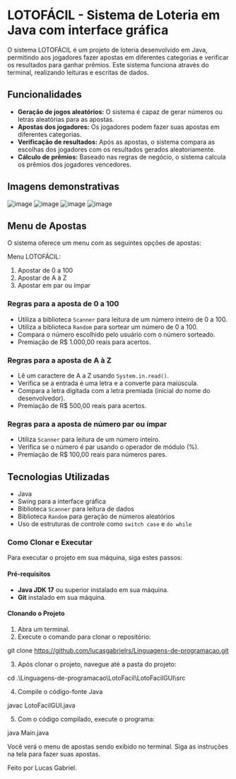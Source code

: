 # LOTOFÁCIL - Sistema de Loteria em Java com interface gráfica

O sistema LOTOFÁCIL é um projeto de loteria desenvolvido em Java, permitindo aos jogadores fazer apostas em diferentes categorias e verificar os resultados para ganhar prêmios. Este sistema funciona através do terminal, realizando leituras e escritas de dados.

## Funcionalidades

- **Geração de jogos aleatórios:** O sistema é capaz de gerar números ou letras aleatórias para as apostas.
- **Apostas dos jogadores:** Os jogadores podem fazer suas apostas em diferentes categorias.
- **Verificação de resultados:** Após as apostas, o sistema compara as escolhas dos jogadores com os resultados gerados aleatoriamente.
- **Cálculo de prêmios:** Baseado nas regras de negócio, o sistema calcula os prêmios dos jogadores vencedores.

## Imagens demonstrativas

![image](https://github.com/lucasgabrielrs/Linguagens-de-programacao/assets/123906808/877bb9ec-39d3-42c3-92f1-724778ccfaa2)
![image](https://github.com/lucasgabrielrs/Linguagens-de-programacao/assets/123906808/09771427-676c-4192-9bd1-f4a9312c1b17)
![image](https://github.com/lucasgabrielrs/Linguagens-de-programacao/assets/123906808/a737e419-d439-4b12-812c-fe1fa798f8c5)
![image](https://github.com/lucasgabrielrs/Linguagens-de-programacao/assets/123906808/adfcbd74-d410-411a-b95f-e965acb026a9)



## Menu de Apostas

O sistema oferece um menu com as seguintes opções de apostas:

Menu LOTOFÁCIL:

1) Apostar de 0 a 100
2) Apostar de A à Z
3) Apostar em par ou ímpar

### Regras para a aposta de 0 a 100

- Utiliza a biblioteca `Scanner` para leitura de um número inteiro de 0 a 100.
- Utiliza a biblioteca `Random` para sortear um número de 0 a 100.
- Compara o número escolhido pelo usuário com o número sorteado.
- Premiação de R$ 1.000,00 reais para acertos.

### Regras para a aposta de A à Z

- Lê um caractere de A a Z usando `System.in.read()`.
- Verifica se a entrada é uma letra e a converte para maiúscula.
- Compara a letra digitada com a letra premiada (inicial do nome do desenvolvedor).
- Premiação de R$ 500,00 reais para acertos.

### Regras para a aposta de número par ou ímpar

- Utiliza `Scanner` para leitura de um número inteiro.
- Verifica se o número é par usando o operador de módulo (%).
- Premiação de R$ 100,00 reais para números pares.

## Tecnologias Utilizadas

- Java
- Swing para a interface gráfica
- Biblioteca `Scanner` para leitura de dados
- Biblioteca `Random` para geração de números aleatórios
- Uso de estruturas de controle como `switch case` e `do while`

### Como Clonar e Executar

Para executar o projeto em sua máquina, siga estes passos:

#### Pré-requisitos

- **Java JDK 17** ou superior instalado em sua máquina.
- **Git** instalado em sua máquina.

#### Clonando o Projeto

1. Abra um terminal.
2. Execute o comando para clonar o repositório:

git clone https://github.com/lucasgabrielrs/Linguagens-de-programacao.git

3. Após clonar o projeto, navegue até a pasta do projeto:

cd .\Linguagens-de-programacao\LotoFacil\LotoFacilGUI\src

4. Compile o código-fonte Java

javac LotoFacilGUI.java

5. Com o código compilado, execute o programa:

java Main.java

Você verá o menu de apostas sendo exibido no terminal. Siga as instruções na tela para fazer suas apostas.

Feito por Lucas Gabriel.

